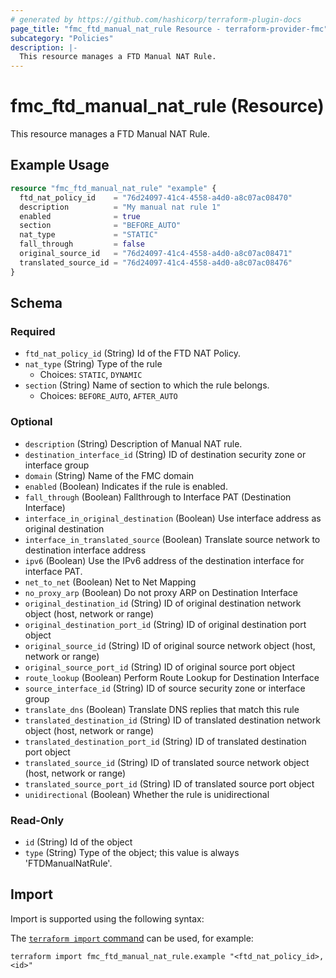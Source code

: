 ```yaml
---
# generated by https://github.com/hashicorp/terraform-plugin-docs
page_title: "fmc_ftd_manual_nat_rule Resource - terraform-provider-fmc"
subcategory: "Policies"
description: |-
  This resource manages a FTD Manual NAT Rule.
---
```


# fmc_ftd_manual_nat_rule (Resource)

This resource manages a FTD Manual NAT Rule.

## Example Usage

```terraform
resource "fmc_ftd_manual_nat_rule" "example" {
  ftd_nat_policy_id    = "76d24097-41c4-4558-a4d0-a8c07ac08470"
  description          = "My manual nat rule 1"
  enabled              = true
  section              = "BEFORE_AUTO"
  nat_type             = "STATIC"
  fall_through         = false
  original_source_id   = "76d24097-41c4-4558-a4d0-a8c07ac08471"
  translated_source_id = "76d24097-41c4-4558-a4d0-a8c07ac08476"
}
```

<!-- schema generated by tfplugindocs -->
## Schema

### Required

- `ftd_nat_policy_id` (String) Id of the FTD NAT Policy.
- `nat_type` (String) Type of the rule
  - Choices: `STATIC`, `DYNAMIC`
- `section` (String) Name of section to which the rule belongs.
  - Choices: `BEFORE_AUTO`, `AFTER_AUTO`

### Optional

- `description` (String) Description of Manual NAT rule.
- `destination_interface_id` (String) ID of destination security zone or interface group
- `domain` (String) Name of the FMC domain
- `enabled` (Boolean) Indicates if the rule is enabled.
- `fall_through` (Boolean) Fallthrough to Interface PAT (Destination Interface)
- `interface_in_original_destination` (Boolean) Use interface address as original destination
- `interface_in_translated_source` (Boolean) Translate source network to destination interface address
- `ipv6` (Boolean) Use the IPv6 address of the destination interface for interface PAT.
- `net_to_net` (Boolean) Net to Net Mapping
- `no_proxy_arp` (Boolean) Do not proxy ARP on Destination Interface
- `original_destination_id` (String) ID of original destination network object (host, network or range)
- `original_destination_port_id` (String) ID of original destination port object
- `original_source_id` (String) ID of original source network object (host, network or range)
- `original_source_port_id` (String) ID of original source port object
- `route_lookup` (Boolean) Perform Route Lookup for Destination Interface
- `source_interface_id` (String) ID of source security zone or interface group
- `translate_dns` (Boolean) Translate DNS replies that match this rule
- `translated_destination_id` (String) ID of translated destination network object (host, network or range)
- `translated_destination_port_id` (String) ID of translated destination port object
- `translated_source_id` (String) ID of translated source network object (host, network or range)
- `translated_source_port_id` (String) ID of translated source port object
- `unidirectional` (Boolean) Whether the rule is unidirectional

### Read-Only

- `id` (String) Id of the object
- `type` (String) Type of the object; this value is always 'FTDManualNatRule'.

## Import

Import is supported using the following syntax:

The [`terraform import` command](https://developer.hashicorp.com/terraform/cli/commands/import) can be used, for example:

```shell
terraform import fmc_ftd_manual_nat_rule.example "<ftd_nat_policy_id>,<id>"
```
